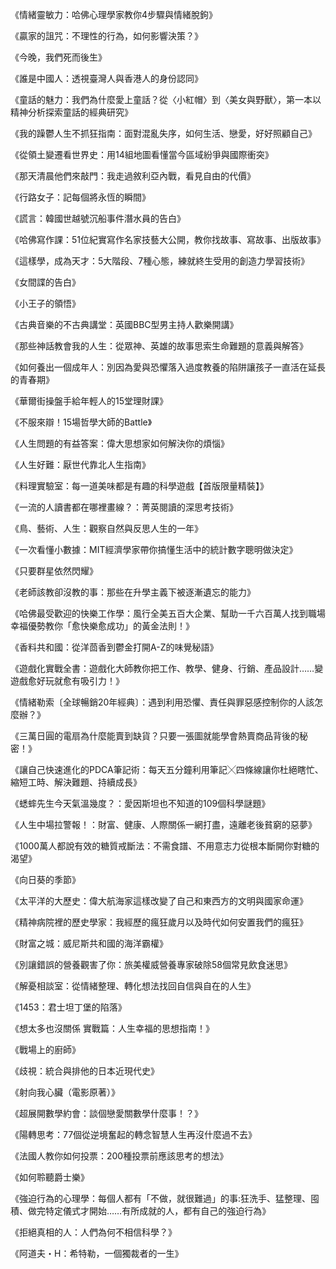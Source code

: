 《情緒靈敏力：哈佛心理學家教你4步驟與情緒脫鉤》

《贏家的詛咒：不理性的行為，如何影響決策？》

《今晚，我們死而後生》

《誰是中國人：透視臺灣人與香港人的身份認同》

《童話的魅力：我們為什麼愛上童話？從〈小紅帽〉到〈美女與野獸〉，第一本以精神分析探索童話的經典研究》

《我的躁鬱人生不抓狂指南：面對混亂失序，如何生活、戀愛，好好照顧自己》

《從領土變遷看世界史：用14組地圖看懂當今區域紛爭與國際衝突》

《那天清晨他們來敲門：我走過敘利亞內戰，看見自由的代價》

《行路女子：記每個將永恆的瞬間》

《謊言：韓國世越號沉船事件潛水員的告白》

《哈佛寫作課：51位紀實寫作名家技藝大公開，教你找故事、寫故事、出版故事》

《這樣學，成為天才：5大階段、7種心態，練就終生受用的創造力學習技術》

《女間諜的告白》

《小王子的領悟》

《古典音樂的不古典講堂：英國BBC型男主持人歡樂開講》

《那些神話教會我的人生：從眾神、英雄的故事思索生命難題的意義與解答》

《如何養出一個成年人：別因為愛與恐懼落入過度教養的陷阱讓孩子一直活在延長的青春期》

《華爾街操盤手給年輕人的15堂理財課》

《不服來辯！15場哲學大師的Battle》

《人生問題的有益答案：偉大思想家如何解決你的煩惱》

《人生好難：厭世代靠北人生指南》

《料理實驗室：每一道美味都是有趣的科學遊戲【首版限量精裝】》

《一流的人讀書都在哪裡畫線？：菁英閱讀的深思考技術》

《鳥、藝術、人生：觀察自然與反思人生的一年》

《一次看懂小數據：MIT經濟學家帶你搞懂生活中的統計數字聰明做決定》

《只要群星依然閃耀》

《老師該教卻沒教的事：那些在升學主義下被逐漸遺忘的能力》

《哈佛最受歡迎的快樂工作學：風行全美五百大企業、幫助一千六百萬人找到職場幸福優勢教你「愈快樂愈成功」的黃金法則！》

《香料共和國：從洋茴香到鬱金打開A-Z的味覺秘語》

《遊戲化實戰全書：遊戲化大師教你把工作、教學、健身、行銷、產品設計……變遊戲愈好玩就愈有吸引力！》

《情緒勒索〔全球暢銷20年經典〕：遇到利用恐懼、責任與罪惡感控制你的人該怎麼辦？》

《三萬日圓的電扇為什麼能賣到缺貨？只要一張圖就能學會熱賣商品背後的秘密！》

《讓自己快速進化的PDCA筆記術：每天五分鐘利用筆記╳四條線讓你杜絕瞎忙、縮短工時、解決難題、持續成長》

《蟋蟀先生今天氣溫幾度？：愛因斯坦也不知道的109個科學謎題》

《人生中場拉警報！：財富、健康、人際關係一網打盡，遠離老後貧窮的惡夢》

《1000萬人都說有效的糖質戒斷法：不需食譜、不用意志力從根本斷開你對糖的渴望》

《向日葵的季節》

《太平洋的大歷史：偉大航海家這樣改變了自己和東西方的文明與國家命運》

《精神病院裡的歷史學家：我經歷的瘋狂歲月以及時代如何安置我們的瘋狂》

《財富之城：威尼斯共和國的海洋霸權》

《別讓錯誤的營養觀害了你：旅美權威營養專家破除58個常見飲食迷思》

《解憂相談室：從情緒整理、轉化想法找回自信與自在的人生》

《1453：君士坦丁堡的陷落》

《想太多也沒關係 實戰篇：人生幸福的思想指南！》

《戰場上的廚師》

《歧視：統合與排他的日本近現代史》

《射向我心臟（電影原著）》

《超展開數學約會：談個戀愛關數學什麼事！？》

《陽轉思考：77個從逆境奮起的轉念智慧人生再沒什麼過不去》

《法國人教你如何投票：200種投票前應該思考的想法》

《如何聆聽爵士樂》

《強迫行為的心理學：每個人都有「不做，就很難過」的事:狂洗手、猛整理、囤積、做完特定儀式才開始……有所成就的人，都有自己的強迫行為》

《拒絕真相的人：人們為何不相信科學？》

《阿道夫・H：希特勒，一個獨裁者的一生》




